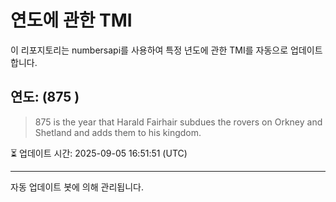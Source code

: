
# 연도에 관한 TMI

이 리포지토리는 numbersapi를 사용하여 특정 년도에 관한 TMI를 자동으로 업데이트합니다.

## 연도: (875 )
> 875 is the year that Harald Fairhair subdues the rovers on Orkney and Shetland and adds them to his kingdom.

⏳ 업데이트 시간: 2025-09-05 16:51:51 (UTC)

---
자동 업데이트 봇에 의해 관리됩니다.
